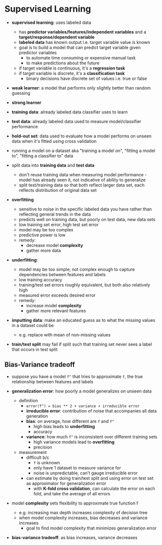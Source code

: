 # Supervised Learning

- **supervised learning**: uses labeled data
    - has **predictor variables/features/independent variables** and a **target/response/dependent variable**
    - **labeled data** has known output i.e. target variable value is known
    - goal is to build a model that can predict target variable given predictor variables
        - to automate time consuming or expensive manual task
        - to make predictions about the future
    - if target variable is continuous, it's a **regression task**
    - if target variable is discrete, it's a **classification task**
        - binary decisions have discrete set of values i.e. true or false

- **weak learner**: a model that performs only slightly better than random guessing
- **strong learner**

- **training data**: already labeled data classifier uses to learn
- **test data**: already labeled data used to measure model/classifier performance
- **hold-out set**: data used to evaluate how a model performs on unseen data when it's fitted using cross validation

- running a model on a dataset aka "training a model on", "fitting a model to", "fitting a classifier to" data
- split data into **training data** and **test data**
    - don't reuse training data when measuring model performance - model has already seen it, not indicative of ability to generalize
    - split test/training data so that both reflect larger data set, each reflects distribution of original data set

- **overfitting**
    - sensitive to noise in the specific labeled data you have rather than reflecting general trends in the data
    - predicts well on training data, but poorly on test data, new data sets
    - low training set error, high test set error
    - model may be too complex
    - predictive power is low
    - remedy:
      - decrease model **complexity**
      - gather more data

- **underfitting**:
    - model may be too simple; not complex enough to capture dependencies between features and labels
    - low training accuracy
    - training/test set errors roughly equivalent, but both also relatively high
    - measured error exceeds desired error
    - remedy:
      - increase model **complexity**
      - gather more relevant features

- **imputting data**: make an educated guess as to what the missing values in a dataset could be
    - e.g. replace with mean of non-missing values

- **train/test split** may fail if split such that training set never sees a label that occurs in test split

## Bias-Variance tradeoff

- suppose you have a model `f^` that tries to approximate `f`, the true relationship between features and labels

- **generalization error**: how poorly a model generalizes on unseen data
    - definition
      - `error(f^) = bias ** 2 + variance + irreducible error`
      - **irreducible error**: contribution of noise that accompanies all data generation
      - **bias**: on average, how different are `f` and `f^`
          - high bias leads to **underfitting**
          - accuracy
      - **variance**: how much `f^` is inconsistent over different training sets
          - high variance models lead to **overfitting**
          - precision
    - measurement
      - difficult b/c
        - `f` is unknown
        - only have 1 dataset to measure variance for
        - noise is unpredictable, can't gauge irreducible error
      - can estimate by doing train/test split and using error on test set as approximator for generalization error
          - with **K-fold cross validation**, can calculate the error on each fold, and take the average of all errors

- model **complexity** sets flexibility to approximate true function f
    - e.g. increasing max depth increases complexity of decision tree
    - when model complexity increases, bias decreases and variance increases
        - goal to find model complexity that minimizes generalization error

- **bias-variance tradeoff**: as bias increases, variance decreases
